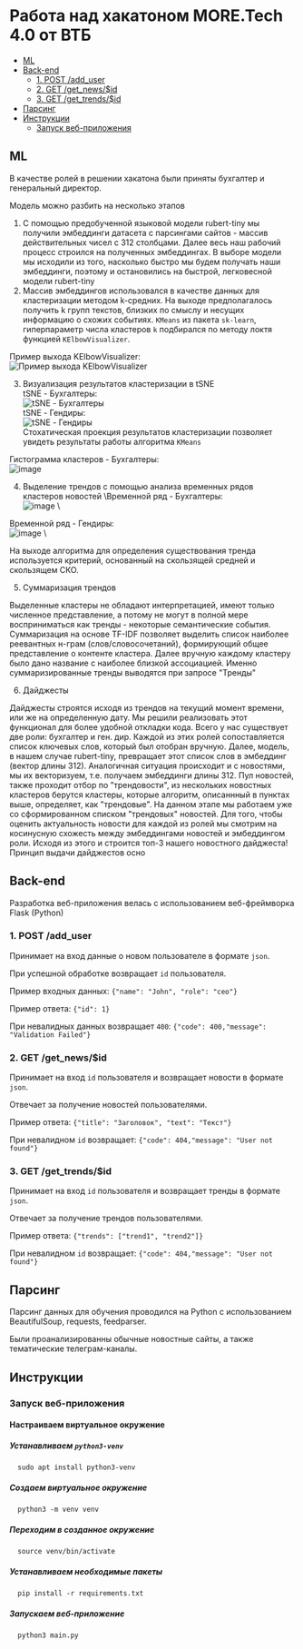 # Работа над хакатоном MORE.Tech 4.0 от ВТБ

* [ML](#ml)
* [Back-end](#backend)
  * [1. POST /add_user](#add_user)
  * [2. GET /get_news/$id](#get_news)
  * [3. GET /get_trends/$id](#get_trends)
* [Парсинг](#pars)
* [Инструкции](#instruction)
  * [Запуск веб-приложения](#start_app)

## <a name="ml"></a> ML

В качестве ролей в решении хакатона были приняты бухгалтер и генеральный директор.

Модель можно разбить на несколько этапов
1. С помощью предобученной языковой модели rubert-tiny мы получили эмбеддинги датасета с парсингами сайтов - массив действительных чисел с 312 столбцами. Далее весь наш рабочий процесс строился на полученных эмбеддингах. В выборе модели мы исходили из того, насколько быстро мы будем получать наши эмбеддинги, поэтому и остановились на быстрой, легковесной модели rubert-tiny
2. Массив эмбеддингов использовался в качестве данных для кластеризации методом k-средних. На выходе предполагалось получить k групп текстов, близких по смыслу и несущих информацию о схожих событиях. `KMeans` из пакета `sk-learn`, гиперпараметр числа кластеров `k` подбирался по методу локтя функцией `KElbowVisualizer`.

Пример выхода KElbowVisualizer: 
\
![Пример выхода KElbowVisualizer](https://user-images.githubusercontent.com/98041378/194737110-283f5594-b961-47f5-95c0-4c3610fac70d.png)

3. Визуализация результатов кластеризации в tSNE\
tSNE - Бухгалтеры:
\
![tSNE - Бухгалтеры](https://user-images.githubusercontent.com/98041378/194737052-e8350a86-23cd-400a-a500-cc3cd96234b9.png)
\
tSNE - Гендиры:
\
![tSNE - Гендиры](https://user-images.githubusercontent.com/98041378/194737075-e083f6a3-3322-48e3-a6fd-c14be64f4ba5.png)
\
Стохатическая проекция результатов кластеризации позволяет увидеть результаты работы алгоритма `KMeans`

Гистограмма кластеров - Бухгалтеры:
\
![image](https://user-images.githubusercontent.com/98041378/194737322-bc19c561-1f4b-446f-b732-91880d9e502a.png)


4. Выделение трендов с помощью анализа временных рядов кластеров новостей
\Временной ряд - Бухгалтеры:
\
![image](https://user-images.githubusercontent.com/98041378/194737420-a7dc3c16-9f31-4691-81ec-1fd998ca289c.png)
\

Временной ряд - Гендиры: 
\
![image](https://user-images.githubusercontent.com/98041378/194737433-5a4d3176-70a4-4527-8033-c200f9deccaf.png)
\

На выходе алгоритма для определения существования тренда используется критерий, основанный на скользящей средней и скользящем СКО. 

5. Cуммаризация трендов

Выделенные кластеры не обладают интерпретацией, имеют только численное представление, а потому не могут в полной мере восприниматься как тренды - некоторые семантические события. Суммаризация на основе TF-IDF позволяет выделить список наиболее реевантных н-грам (слов/словосочетаний), формирующий общее представление о контенте кластера. Далее вручную каждому кластеру было дано название с наиболее близкой ассоциацией. Именно суммаризированные тренды выводятся при запросе "Тренды"

6. Дайджесты 

Дайджесты строятся исходя из трендов на текущий момент времени, или же на определенную дату. Мы решили реализовать этот функционал для более удобной откладки кода. Всего у нас существует две роли: бухгалтер и ген. дир. Каждой из этих ролей сопоставляется список ключевых слов, который был отобран вручную. Далее, модель, в нашем случае rubert-tiny, превращает этот список слов в эмбеддинг (вектор длины 312). Аналогичная ситуация происходит и с новостями, мы их векторизуем, т.е. получаем эмбеддинги длины 312. Пул новостей, также проходит отбор по "трендовости", из нескольких новостных кластеров берутся кластеры, которые алгоритм, описаннный в пунктах выше, определяет, как "трендовые". На данном этапе мы работаем уже со сформированном списком "трендовых" новостей. Для того, чтобы оценить актуальность новости для каждой из ролей мы смотрим на косинусную схожесть между эмбеддингами новостей и эмбеддингом роли. Исходя из этого и строится топ-3 нашего новостного дайджеста!
Принцип выдачи дайджестов осно

## <a name="backend"></a> Back-end
Разработка веб-приложения велась с использованием веб-фреймворка Flask (Python)
### <a name="add_user"></a> 1. POST /add_user
Принимает на вход данные о новом пользователе в формате `json`.

При успешной обработке возвращает `id` пользователя.

Пример входных данных: `{"name": "John", "role": "ceo"}`

Пример ответа: `{"id": 1}`

При невалидных данных возвращает `400`: `{"code": 400,"message": "Validation Failed"}`

### <a name="get_news"></a> 2. GET /get_news/$id
Принимает на вход `id` пользователя и возвращает новости в формате `json`.

Отвечает за получение новостей пользователями.

Пример ответа: `{"title": "Заголовок", "text": "Текст"}`

При невалидном `id` возвращает: `{"code": 404,"message": "User not found"}`

### <a name="get_trends"></a> 3. GET /get_trends/$id
Принимает на вход `id` пользователя и возвращает тренды в формате `json`.

Отвечает за получение трендов пользователями.

Пример ответа: `{"trends": ["trend1", "trend2"]}`

При невалидном `id` возвращает: `{"code": 404,"message": "User not found"}`

## <a name="pars"></a> Парсинг
Парсинг данных для обучения проводился на Python с использованием BeautifulSoup, requests, feedparser.

Были проанализированны обычные новостные сайты, а также тематические телеграм-каналы.

## <a name="instruction"></a> Инструкции
### <a name="start_app"></a> Запуск веб-приложения
#### Настраиваем виртуальное окружение
##### Устанавливаем `python3-venv`
      sudo apt install python3-venv
##### Создаем виртуальное окружение
      python3 -m venv venv
##### Переходим в созданное окружение
      source venv/bin/activate
##### Устанавливаем необходимые пакеты
      pip install -r requirements.txt
##### Запускаем веб-приложение
      python3 main.py
